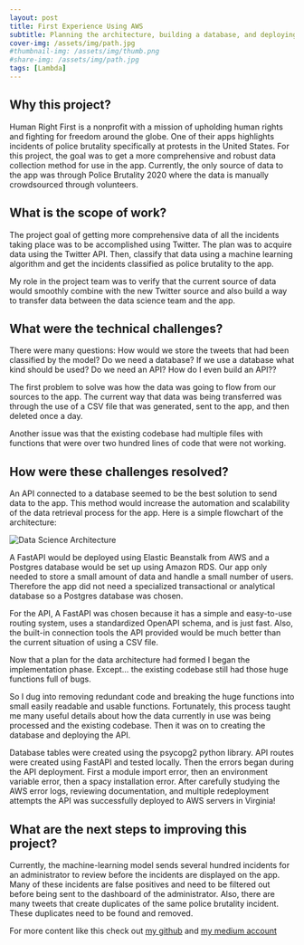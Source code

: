 ```yaml
---
layout: post
title: First Experience Using AWS
subtitle: Planning the architecture, building a database, and deploying an API
cover-img: /assets/img/path.jpg
#thumbnail-img: /assets/img/thumb.png
#share-img: /assets/img/path.jpg
tags: [Lambda]
---
```

## Why this project?
Human Right First is a nonprofit with a mission of upholding human rights and fighting for freedom around the globe. One of their apps highlights incidents of police brutality specifically at protests in the United States. For this project, the goal was to get a more comprehensive and robust data collection method for use in the app. Currently, the only source of data to the app was through Police Brutality 2020 where the data is manually crowdsourced through volunteers.

## What is the scope of work?
The project goal of getting more comprehensive data of all the incidents taking place was to be accomplished using Twitter. The plan was to acquire data using the Twitter API. Then, classify that data using a machine learning algorithm and get the incidents classified as police brutality to the app.

My role in the project team was to verify that the current source of data would smoothly combine with the new Twitter source and also build a way to transfer data between the data science team and the app.

## What were the technical challenges?
There were many questions:
How would we store the tweets that had been classified by the model?
Do we need a database? If we use a database what kind should be used?
Do we need an API?
How do I even build an API??

The first problem to solve was how the data was going to flow from our sources to the app. The current way that data was being transferred was through the use of a CSV file that was generated, sent to the app, and then deleted once a day. 

Another issue was that the existing codebase had multiple files with functions that were over two hundred lines of code that were not working.

## How were these challenges resolved?
An API connected to a database seemed to be the best solution to send data to the app. This method would increase the automation and scalability of the data retrieval process for the app. Here is a simple flowchart of the architecture:

![Data Science Architecture](https://raw.githubusercontent.com/n8mcdunna/human-rights-first-ds-labs31/main/DS-Flow%20Chart.png)


A  FastAPI would be deployed using Elastic Beanstalk from AWS and a Postgres database would be set up using Amazon RDS. Our app only needed to store a small amount of data and handle a small number of users. Therefore the app did not need a specialized transactional or analytical database so a Postgres database was chosen.

For the API, A FastAPI was chosen because it has a simple and easy-to-use routing system, uses a standardized OpenAPI schema, and is just fast.  Also, the built-in connection tools the API provided would be much better than the current situation of using a CSV file. 

Now that a plan for the data architecture had formed I began the implementation phase. Except…  the existing codebase still had those huge functions full of bugs. 

So I dug into removing redundant code and breaking the huge functions into small easily readable and usable functions. Fortunately, this process taught me many useful details about how the data currently in use was being processed and the existing codebase. Then it was on to creating the database and deploying the API.

Database tables were created using the psycopg2 python library. API routes were created using FastAPI and tested locally. Then the errors began during the API deployment. First a module import error, then an environment variable error, then a spacy installation error. After carefully studying the AWS error logs, reviewing documentation, and multiple redeployment attempts the API was successfully deployed to AWS servers in Virginia! 

## What are the next steps to improving this project?
Currently, the machine-learning model sends several hundred incidents for an administrator to review before the incidents are displayed on the app. Many of these incidents are false positives and need to be filtered out before being sent to the dashboard of the administrator. Also, there are many tweets that create duplicates of the same police brutality incident. These duplicates need to be found and removed.

For more content like this check out [my github](https://github.com/n8mcdunna) and [my medium account](https://medium.com/@n8.mcdonough)
